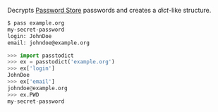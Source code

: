 Decrypts [Password Store][1] passwords and creates a *dict*-like structure.

```sh
$ pass example.org
my-secret-password
login: JohnDoe
email: johndoe@example.org
```

```python
>>> import passtodict
>>> ex = passtodict('example.org')
>>> ex['login']
JohnDoe
>>> ex['email']
johndoe@example.org
>>> ex.PWD
my-secret-password
```

[1]: https://www.passwordstore.org/
